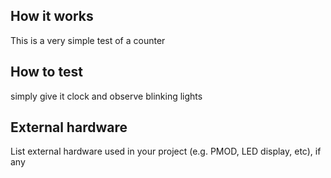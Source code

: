 <!---

This file is used to generate your project datasheet. Please fill in the information below and delete any unused
sections.

You can also include images in this folder and reference them in the markdown. Each image must be less than
512 kb in size, and the combined size of all images must be less than 1 MB.
-->

## How it works

This is a very simple test of a counter 

## How to test

simply give it clock and observe blinking lights 

## External hardware

List external hardware used in your project (e.g. PMOD, LED display, etc), if any
